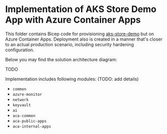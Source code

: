 # Implementation of AKS Store Demo App with Azure Container Apps

This folder contains Bicep code for provisioning [aks-store-demo](https://github.com/Azure-Samples/aks-store-demo) but on Azure Container Apps. Deployment also is created in a manner that's closer to an actual production scenario, including security hardening configuration.

Below you may find the solution architecture diagram:

TODO

Implementation includes following modules: (TODO: add details)

* ```common```
* ```azure-monitor```
* ```network```
* ```keyvault```
* ```ai```
* ```aca-common```
* ```aca-public-apps```
* ```aca-internal-apps```
